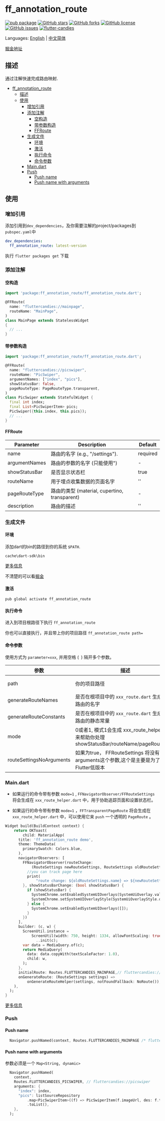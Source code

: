 # ff_annotation_route

[![pub package](https://img.shields.io/pub/v/ff_annotation_route.svg)](https://pub.dartlang.org/packages/ff_annotation_route) [![GitHub stars](https://img.shields.io/github/stars/fluttercandies/ff_annotation_route)](https://github.com/fluttercandies/ff_annotation_route/stargazers) [![GitHub forks](https://img.shields.io/github/forks/fluttercandies/ff_annotation_route)](https://github.com/fluttercandies/ff_annotation_route/network)  [![GitHub license](https://img.shields.io/github/license/fluttercandies/ff_annotation_route)](https://github.com/fluttercandies/ff_annotation_route/blob/master/LICENSE)  [![GitHub issues](https://img.shields.io/github/issues/fluttercandies/ff_annotation_route)](https://github.com/fluttercandies/ff_annotation_route/issues) <a target="_blank" href="https://jq.qq.com/?_wv=1027&k=5bcc0gy"><img border="0" src="https://pub.idqqimg.com/wpa/images/group.png" alt="flutter-candies" title="flutter-candies"></a>

Languages: [English](README.md) | [中文简体](README-ZH.md)

[掘金地址](https://juejin.im/post/5d5a7fe5f265da03b94ff42c)

## 描述

通过注解快速完成路由映射.

- [ff_annotation_route](#ffannotationroute)
  - [描述](#%e6%8f%8f%e8%bf%b0)
  - [使用](#%e4%bd%bf%e7%94%a8)
    - [增加引用](#%e5%a2%9e%e5%8a%a0%e5%bc%95%e7%94%a8)
    - [添加注解](#%e6%b7%bb%e5%8a%a0%e6%b3%a8%e8%a7%a3)
      - [空构造](#%e7%a9%ba%e6%9e%84%e9%80%a0)
      - [带参数构造](#%e5%b8%a6%e5%8f%82%e6%95%b0%e6%9e%84%e9%80%a0)
      - [FFRoute](#ffroute)
    - [生成文件](#%e7%94%9f%e6%88%90%e6%96%87%e4%bb%b6)
      - [环境](#%e7%8e%af%e5%a2%83)
      - [激活](#%e6%bf%80%e6%b4%bb)
      - [执行命令](#%e6%89%a7%e8%a1%8c%e5%91%bd%e4%bb%a4)
      - [命令参数](#%e5%91%bd%e4%bb%a4%e5%8f%82%e6%95%b0)
    - [Main.dart](#maindart)
    - [Push](#push)
      - [Push name](#push-name)
      - [Push name with arguments](#push-name-with-arguments)

## 使用

### 增加引用

添加引用到`dev_dependencies`，及你需要注解的project/packages到`pubspec.yaml`中
```yaml
dev_dependencies:
  ff_annotation_route: latest-version
```

执行 `flutter packages get` 下载

### 添加注解

#### 空构造

```dart
import 'package:ff_annotation_route/ff_annotation_route.dart';

@FFRoute(
  name: "fluttercandies://mainpage",
  routeName: "MainPage",
)
class MainPage extends StatelessWidget 
{
  // ...
}

```
#### 带参数构造

```dart
import 'package:ff_annotation_route/ff_annotation_route.dart';

@FFRoute(
  name: "fluttercandies://picswiper",
  routeName: "PicSwiper",
  argumentNames: ["index", "pics"],
  showStatusBar: false,
  pageRouteType: PageRouteType.transparent,
)
class PicSwiper extends StatefulWidget {
  final int index;
  final List<PicSwiperItem> pics;
  PicSwiper({this.index, this.pics});
  // ...
}
```  
#### FFRoute

| Parameter     | Description                                  | Default  |
| ------------- | -------------------------------------------- | -------- |
| name          | 路由的名字 (e.g., "/settings").                | required |
| argumentNames | 路由的参数的名字 (只能使用")                     | -        |
| showStatusBar | 是否显示状态栏                                 | true     |
| routeName     | 用于埋点收集数据的页面名字                       | ''       |
| pageRouteType | 路由的类型 (material, cupertino, transparent) | -        |
| description   | 路由的描述                                    | ''       |


### 生成文件

#### 环境

添加dart的bin的路径到你的系统 `$PATH`.

`cache\dart-sdk\bin` 

[更多信息](https://dart.dev/tools/pub/cmd/pub-global)

不清楚的可以看[掘金](https://juejin.im/post/5d4b8959e51d4561df780555)

#### 激活

`pub global activate ff_annotation_route`


#### 执行命令

进入到项目根路径下执行 `ff_annotation_route`

你也可以直接执行，并且带上你的项目路径 `ff_annotation_route path=`

#### 命令参数

使用方式为 `parameter=xxx`, 并用空格 (` `) 隔开多个参数。

| 参数                     | 描述                                                                                      | 默认     |
| ------------------------ | ---------------------------------------------------------------------------------------- | ------- |
| path                     | 你的项目路径                                                                               | 当前路径 |
| generateRouteNames       | 是否在根项目中的 `xxx_route.dart` 生成全部路由的名字                                           | false   |
| generateRouteConstants   | 是否在根项目中的 `xxx_route.dart` 生成全部路由的静态常量                                       | false   |
| mode                     | 0或者1, 模式1会生成 xxx_route_helper.dart 来帮助你处理 showStatusBar/routeName/pageRouteType | 0       |
| routeSettingsNoArguments | 如果为true， FFRouteSettings 将没有arguments这个参数,这个是主要是为了适配Flutter低版本           | false   |

### Main.dart

- 如果运行的命令带有参数 `mode=1` , `FFNavigatorObserver/FFRouteSettings`
  将会生成在 `xxx_route_helper.dart` 中，用于协助追踪页面和设置状态栏。

- 如果运行的命令带有参数 `mode=1` ，`FFTransparentPageRoute` 将会生成在
  `xxx_route_helper.dart` 中，可以使用它来 `push` 一个透明的 `PageRoute` 。

```dart
Widget build(BuildContext context) {
    return OKToast(
        child: MaterialApp(
      title: 'ff_annotation_route demo',
      theme: ThemeData(
        primarySwatch: Colors.blue,
      ),
      navigatorObservers: [
        FFNavigatorObserver(routeChange:
            (RouteSettings newRouteSettings, RouteSettings oldRouteSettings) {
          //you can track page here
          print(
              "route change: ${oldRouteSettings.name} => ${newRouteSettings.name}");
        }, showStatusBarChange: (bool showStatusBar) {
          if (showStatusBar) {
            SystemChrome.setEnabledSystemUIOverlays(SystemUiOverlay.values);
            SystemChrome.setSystemUIOverlayStyle(SystemUiOverlayStyle.dark);
          } else {
            SystemChrome.setEnabledSystemUIOverlays([]);
          }
        })
      ],
      builder: (c, w) {
        ScreenUtil.instance =
            ScreenUtil(width: 750, height: 1334, allowFontScaling: true)
              ..init(c);
        var data = MediaQuery.of(c);
        return MediaQuery(
          data: data.copyWith(textScaleFactor: 1.0),
          child: w,
        );
      },
      initialRoute: Routes.FLUTTERCANDIES_MAINPAGE,// fluttercandies://mainpage
      onGenerateRoute: (RouteSettings settings) =>
          onGenerateRouteHelper(settings, notFoundFallback: NoRoute()),
    ),
  );
}
```

[更多信息](https://github.com/fluttercandies/ff_annotation_route/blob/master/example/lib/main.dart)

### Push

#### Push name

```dart
  Navigator.pushNamed(context, Routes.FLUTTERCANDIES_MAINPAGE /* fluttercandies://picswiper */);
```

#### Push name with arguments

参数必须是一个 `Map<String, dynamic>`
```dart
  Navigator.pushNamed(
    context,
    Routes.FLUTTERCANDIES_PICSWIPER, // fluttercandies://picswiper
    arguments: {
      "index": index,
      "pics": listSourceRepository
          .map<PicSwiperItem>((f) => PicSwiperItem(f.imageUrl, des: f.title))
          .toList(),
    },
  );
```